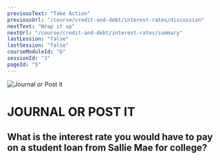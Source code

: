 ```yaml
---
previousText: "Take Action"
previousUrl: "/course/credit-and-debt/interest-rates/discussion"
nextText: "Wrap it up"
nextUrl: "/course/credit-and-debt/interest-rates/summary"
lastLession: "false"
lastSession: "false"
courseModuleId: "6"
sessionId: "3"
pageId: "5"
---
```



![Journal or Post it](/assets/img/journal-it.png)
# JOURNAL OR POST IT

## What is the interest rate you would have to pay on a student loan from Sallie Mae for college?
<sparkle-feed-post assignment-name="What is the interest rate you would have to pay on a student loan from Sallie Mae for college?" ></sparkle-feed-post>